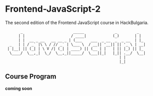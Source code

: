 # Frontend-JavaScript-2
The second edition of the Frontend JavaScript course in HackBulgaria.

```
       _                       _____              _         _   
      | |                     / ____|            (_)       | |  
      | |  __ _ __   __ __ _ | (___    ___  _ __  _  _ __  | |_ 
  _   | | / _` |\ \ / // _` | \___ \  / __|| '__|| || '_ \ | __|
 | |__| || (_| | \ V /| (_| | ____) || (__ | |   | || |_) || |_ 
  \____/  \__,_|  \_/  \__,_||_____/  \___||_|   |_|| .__/  \__|
                                                    | |         
                                                    |_|         
```

## Course Program

**coming soon**
